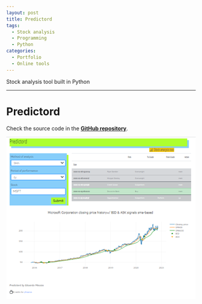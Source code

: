 ```yaml
---
layout: post
title: Predictord
tags:
  - Stock analysis
  - Programming
  - Python
categories:
  - Portfolio
  - Online tools
---
```


Stock analysis tool built in Python

---

# Predictord
Check the source code in the [**GitHub repository**](https://github.com/eduardomessias/predictord).

![](https://raw.githubusercontent.com/eduardomessias/predictord/main/snapshots/snapshot.png)

